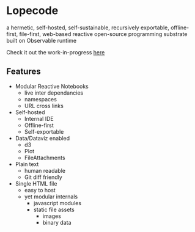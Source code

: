 # Lopecode

a hermetic, self-hosted, self-sustainable, recursively exportable, offline-first, file-first, web-based reactive open-source programming substrate built on Observable runtime

Check it out the work-in-progress [here](https://tomlarkworthy.github.io/lopecode/@tomlarkworthy_lopepage.html)

## Features
- Modular Reactive Notebooks
    - live inter dependancies
    - namespaces
    - URL cross links
- Self-hosted
    - Internal IDE
    - Offline-first
    - Self-exportable
- Data/Dataviz enabled
    - d3
    - Plot
    - FileAttachments
- Plain text
    - human readable
    - Git diff friendly
- Single HTML file
    - easy to host
    - yet modular internals
        - javascript modules
        - static file assets
            - images
            - binary data

